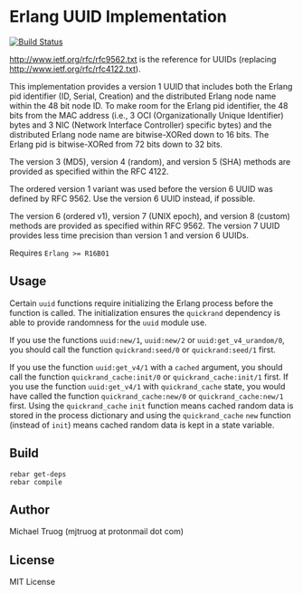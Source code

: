 Erlang UUID Implementation
==========================

[![Build Status](https://app.travis-ci.com/okeuday/uuid.svg?branch=master)](https://app.travis-ci.com/okeuday/uuid)

http://www.ietf.org/rfc/rfc9562.txt is the reference for UUIDs
(replacing http://www.ietf.org/rfc/rfc4122.txt).

This implementation provides a version 1 UUID that includes both the Erlang pid
identifier (ID, Serial, Creation) and the distributed Erlang node name within
the 48 bit node ID.  To make room for the Erlang pid identifier, the 48 bits
from the MAC address (i.e., 3 OCI (Organizationally Unique Identifier) bytes and
3 NIC (Network Interface Controller) specific bytes) and the distributed Erlang
node name are bitwise-XORed down to 16 bits. The Erlang pid is 
bitwise-XORed from 72 bits down to 32 bits.

The version 3 (MD5), version 4 (random), and version 5 (SHA)
methods are provided as specified within the RFC 4122.

The ordered version 1 variant was used before the version 6 UUID
was defined by RFC 9562.  Use the version 6 UUID instead, if possible.

The version 6 (ordered v1), version 7 (UNIX epoch), and version 8 (custom)
methods are provided as specified within RFC 9562.  The version 7 UUID
provides less time precision than version 1 and version 6 UUIDs.

Requires `Erlang >= R16B01`

Usage
-----

Certain `uuid` functions require initializing the Erlang process before
the function is called.  The initialization ensures the `quickrand` dependency
is able to provide randomness for the `uuid` module use.

If you use the functions `uuid:new/1`, `uuid:new/2` or `uuid:get_v4_urandom/0`,
you should call the function `quickrand:seed/0` or `quickrand:seed/1` first.

If you use the function `uuid:get_v4/1` with a `cached` argument,
you should call the function `quickrand_cache:init/0` or
`quickrand_cache:init/1` first.  If you use the function `uuid:get_v4/1` with
`quickrand_cache` state, you would have called the function
`quickrand_cache:new/0` or `quickrand_cache:new/1` first.
Using the `quickrand_cache` `init` function means cached random data is stored
in the process dictionary and using the `quickrand_cache` `new` function
(instead of `init`) means cached random data is kept in a state variable.

Build
-----

    rebar get-deps
    rebar compile

Author
------

Michael Truog (mjtruog at protonmail dot com)

License
-------

MIT License

